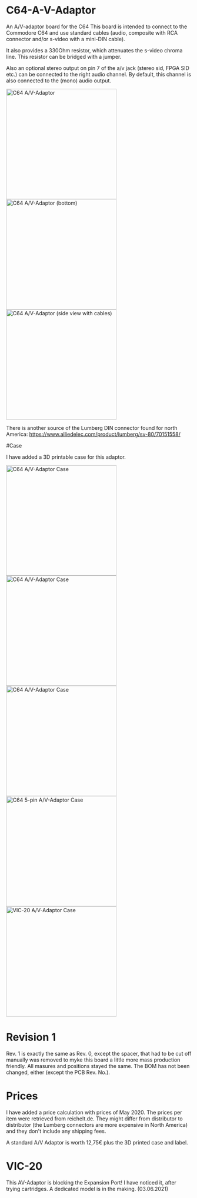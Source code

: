 # C64-A-V-Adaptor
An A/V-adaptor board for the C64
This board is intended to connect to the Commodore C64 and use standard cables (audio, composite with RCA connector and/or s-video with a mini-DIN cable).

It also provides a 330Ohm resistor, which attenuates the s-video chroma line. This resistor can be bridged with a jumper. 

Also an optional stereo output on pin 7 of the a/v jack (stereo sid, FPGA SID etc.) can be connected to the right audio channel. By default, this channel is also connected to the (mono) audio output.

<img src="https://github.com/svenpetersen1965/C64-A-V-Adaptor/blob/master/Rev.%200/pictures/2810_AV-adaptor_breadbin.JPG" width="300" alt="C64 A/V-Adaptor">

<img src="https://github.com/svenpetersen1965/C64-A-V-Adaptor/blob/master/Rev.%200/pictures/2811_-_av-adaptor_bottom.JPG" width="300" alt="C64 A/V-Adaptor (bottom)">

<img src="https://github.com/svenpetersen1965/C64-A-V-Adaptor/blob/master/Rev.%200/pictures/2823_-_side_view_with_cables.JPG" width="300" alt="C64 A/V-Adaptor (side view with cables)">

There is another source of the Lumberg DIN connector found for north America: https://www.alliedelec.com/product/lumberg/sv-80/70151558/ 

#Case

I have added a 3D printable case for this adaptor.

<img src="https://github.com/svenpetersen1965/C64-A-V-Adaptor/blob/master/case/Rev.%200/pictures/AV%20adaptor%20case%20explosion.png" width="300" alt="C64 A/V-Adaptor Case">

<img src="https://github.com/svenpetersen1965/C64-A-V-Adaptor/blob/master/case/Rev.%200/pictures/2864_-_Adaptor_with_C64_front.JPG" width="300" alt="C64 A/V-Adaptor Case">

<img src="https://github.com/svenpetersen1965/C64-A-V-Adaptor/blob/master/case/Rev.%200/pictures/AV-Adaptor_case%20v15.png" width="300" alt="C64 A/V-Adaptor Case">
<img src="https://github.com/svenpetersen1965/C64-A-V-Adaptor/blob/master/case/Rev.%200/pictures/AV-Adaptor_case_5pin%20v5.png" width="300" alt="C64 5-pin A/V-Adaptor Case">
<img src="https://github.com/svenpetersen1965/C64-A-V-Adaptor/blob/master/case/Rev.%200/pictures/AV-Adaptor_case_VIC-20%20v6.png" width="300" alt="VIC-20 A/V-Adaptor Case">

# Revision 1

Rev. 1 is exactly the same as Rev. 0, except the spacer, that had to be cut off manually was removed to myke this board a little more mass production friendly. All masures and positions stayed the same. The BOM has not been changed, either (except the PCB Rev. No.).

# Prices

I have added a price calculation with prices of May 2020. The  prices per item were retrieved from reichelt.de. They might differ from distributor to distributor (the Lumberg connectors are more expensive in North America) and they don't include any shipping fees.

A standard A/V Adaptor is worth 12,75€ plus the 3D printed case and label.

# VIC-20

This AV-Adaptor is blocking the Expansion Port! I have noticed it, after trying cartridges. A dedicated model is in the making. (03.06.2021)
